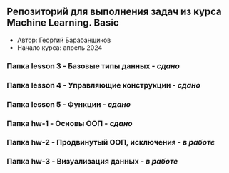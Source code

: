 ## Репозиторий для выполнения задач из курса Machine Learning. Basic

* Автор: Георгий Барабанщиков
* Начало курса: апрель 2024
  
### Папка lesson 3 - Базовые типы данных  - *сдано*

### Папка lesson 4 - Управляющие конструкции - *сдано*
 
### Папка lesson 5 - Функции - *сдано*

### Папка hw-1 - Основы ООП - *сдано*

### Папка hw-2 - Продвинутый ООП, исключения  - *в работе*

### Папка hw-3 - Визуализация данных  - *в работе*




